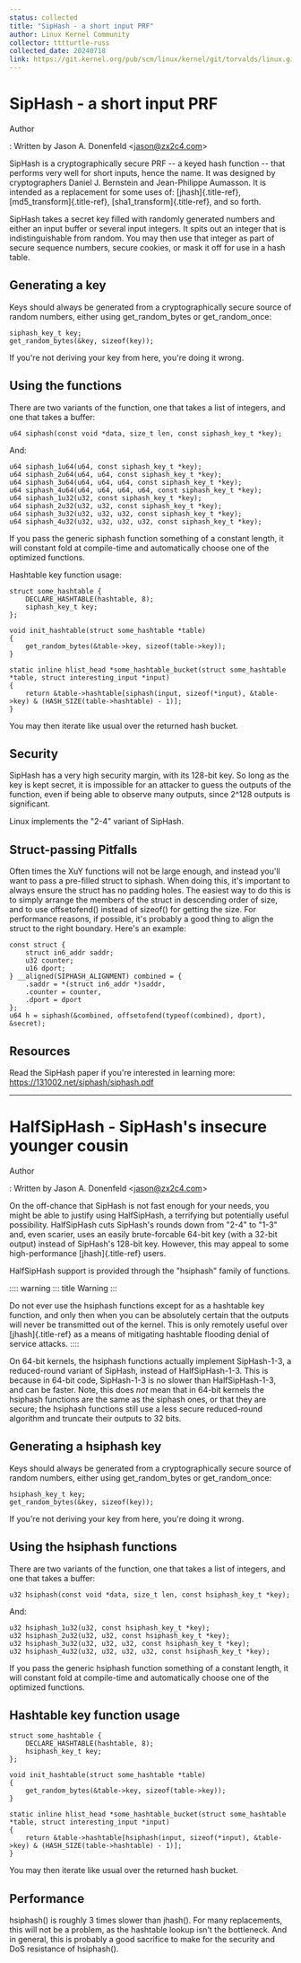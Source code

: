 ```yaml
---
status: collected
title: "SipHash - a short input PRF"
author: Linux Kernel Community
collector: tttturtle-russ
collected_date: 20240718
link: https://git.kernel.org/pub/scm/linux/kernel/git/torvalds/linux.git/tree/Documentation/security/siphash.rst
---
```


# SipHash - a short input PRF

Author

:   Written by Jason A. Donenfeld \<<jason@zx2c4.com>\>

SipHash is a cryptographically secure PRF \-- a keyed hash function \--
that performs very well for short inputs, hence the name. It was
designed by cryptographers Daniel J. Bernstein and Jean-Philippe
Aumasson. It is intended as a replacement for some uses of:
[jhash]{.title-ref}, [md5_transform]{.title-ref},
[sha1_transform]{.title-ref}, and so forth.

SipHash takes a secret key filled with randomly generated numbers and
either an input buffer or several input integers. It spits out an
integer that is indistinguishable from random. You may then use that
integer as part of secure sequence numbers, secure cookies, or mask it
off for use in a hash table.

## Generating a key

Keys should always be generated from a cryptographically secure source
of random numbers, either using get_random_bytes or get_random_once:

    siphash_key_t key;
    get_random_bytes(&key, sizeof(key));

If you\'re not deriving your key from here, you\'re doing it wrong.

## Using the functions

There are two variants of the function, one that takes a list of
integers, and one that takes a buffer:

    u64 siphash(const void *data, size_t len, const siphash_key_t *key);

And:

    u64 siphash_1u64(u64, const siphash_key_t *key);
    u64 siphash_2u64(u64, u64, const siphash_key_t *key);
    u64 siphash_3u64(u64, u64, u64, const siphash_key_t *key);
    u64 siphash_4u64(u64, u64, u64, u64, const siphash_key_t *key);
    u64 siphash_1u32(u32, const siphash_key_t *key);
    u64 siphash_2u32(u32, u32, const siphash_key_t *key);
    u64 siphash_3u32(u32, u32, u32, const siphash_key_t *key);
    u64 siphash_4u32(u32, u32, u32, u32, const siphash_key_t *key);

If you pass the generic siphash function something of a constant length,
it will constant fold at compile-time and automatically choose one of
the optimized functions.

Hashtable key function usage:

    struct some_hashtable {
        DECLARE_HASHTABLE(hashtable, 8);
        siphash_key_t key;
    };

    void init_hashtable(struct some_hashtable *table)
    {
        get_random_bytes(&table->key, sizeof(table->key));
    }

    static inline hlist_head *some_hashtable_bucket(struct some_hashtable *table, struct interesting_input *input)
    {
        return &table->hashtable[siphash(input, sizeof(*input), &table->key) & (HASH_SIZE(table->hashtable) - 1)];
    }

You may then iterate like usual over the returned hash bucket.

## Security

SipHash has a very high security margin, with its 128-bit key. So long
as the key is kept secret, it is impossible for an attacker to guess the
outputs of the function, even if being able to observe many outputs,
since 2\^128 outputs is significant.

Linux implements the \"2-4\" variant of SipHash.

## Struct-passing Pitfalls

Often times the XuY functions will not be large enough, and instead
you\'ll want to pass a pre-filled struct to siphash. When doing this,
it\'s important to always ensure the struct has no padding holes. The
easiest way to do this is to simply arrange the members of the struct in
descending order of size, and to use offsetofend() instead of sizeof()
for getting the size. For performance reasons, if possible, it\'s
probably a good thing to align the struct to the right boundary. Here\'s
an example:

    const struct {
        struct in6_addr saddr;
        u32 counter;
        u16 dport;
    } __aligned(SIPHASH_ALIGNMENT) combined = {
        .saddr = *(struct in6_addr *)saddr,
        .counter = counter,
        .dport = dport
    };
    u64 h = siphash(&combined, offsetofend(typeof(combined), dport), &secret);

## Resources

Read the SipHash paper if you\'re interested in learning more:
<https://131002.net/siphash/siphash.pdf>

------------------------------------------------------------------------

# HalfSipHash - SipHash\'s insecure younger cousin

Author

:   Written by Jason A. Donenfeld \<<jason@zx2c4.com>\>

On the off-chance that SipHash is not fast enough for your needs, you
might be able to justify using HalfSipHash, a terrifying but potentially
useful possibility. HalfSipHash cuts SipHash\'s rounds down from \"2-4\"
to \"1-3\" and, even scarier, uses an easily brute-forcable 64-bit key
(with a 32-bit output) instead of SipHash\'s 128-bit key. However, this
may appeal to some high-performance [jhash]{.title-ref} users.

HalfSipHash support is provided through the \"hsiphash\" family of
functions.

:::: warning
::: title
Warning
:::

Do not ever use the hsiphash functions except for as a hashtable key
function, and only then when you can be absolutely certain that the
outputs will never be transmitted out of the kernel. This is only
remotely useful over [jhash]{.title-ref} as a means of mitigating
hashtable flooding denial of service attacks.
::::

On 64-bit kernels, the hsiphash functions actually implement
SipHash-1-3, a reduced-round variant of SipHash, instead of
HalfSipHash-1-3. This is because in 64-bit code, SipHash-1-3 is no
slower than HalfSipHash-1-3, and can be faster. Note, this does *not*
mean that in 64-bit kernels the hsiphash functions are the same as the
siphash ones, or that they are secure; the hsiphash functions still use
a less secure reduced-round algorithm and truncate their outputs to 32
bits.

## Generating a hsiphash key

Keys should always be generated from a cryptographically secure source
of random numbers, either using get_random_bytes or get_random_once:

    hsiphash_key_t key;
    get_random_bytes(&key, sizeof(key));

If you\'re not deriving your key from here, you\'re doing it wrong.

## Using the hsiphash functions

There are two variants of the function, one that takes a list of
integers, and one that takes a buffer:

    u32 hsiphash(const void *data, size_t len, const hsiphash_key_t *key);

And:

    u32 hsiphash_1u32(u32, const hsiphash_key_t *key);
    u32 hsiphash_2u32(u32, u32, const hsiphash_key_t *key);
    u32 hsiphash_3u32(u32, u32, u32, const hsiphash_key_t *key);
    u32 hsiphash_4u32(u32, u32, u32, u32, const hsiphash_key_t *key);

If you pass the generic hsiphash function something of a constant
length, it will constant fold at compile-time and automatically choose
one of the optimized functions.

## Hashtable key function usage

    struct some_hashtable {
        DECLARE_HASHTABLE(hashtable, 8);
        hsiphash_key_t key;
    };

    void init_hashtable(struct some_hashtable *table)
    {
        get_random_bytes(&table->key, sizeof(table->key));
    }

    static inline hlist_head *some_hashtable_bucket(struct some_hashtable *table, struct interesting_input *input)
    {
        return &table->hashtable[hsiphash(input, sizeof(*input), &table->key) & (HASH_SIZE(table->hashtable) - 1)];
    }

You may then iterate like usual over the returned hash bucket.

## Performance

hsiphash() is roughly 3 times slower than jhash(). For many
replacements, this will not be a problem, as the hashtable lookup isn\'t
the bottleneck. And in general, this is probably a good sacrifice to
make for the security and DoS resistance of hsiphash().
